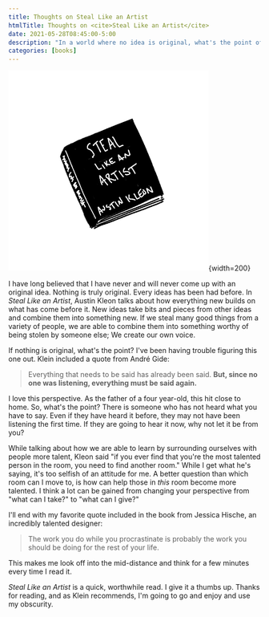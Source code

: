 ```yaml
---
title: Thoughts on Steal Like an Artist
htmlTitle: Thoughts on <cite>Steal Like an Artist</cite>
date: 2021-05-28T08:45:00-5:00
description: "In a world where no idea is original, what's the point of trying to create something new?"
categories: [books] 
---
```


![Drawing of Steal Like an Artist](./steal-like-an-artist.png){width=200}

I have long believed that I have never and will never come up with an original idea. Nothing is truly original. Every ideas has been had before. In _Steal Like an Artist_, Austin Kleon talks about how everything new builds on what has come before it. New ideas take bits and pieces from other ideas and combine them into something new. If we steal many good things from a variety of people, we are able to combine them into something worthy of being stolen by someone else; We create our own voice.

If nothing is original, what's the point? I've been having trouble figuring this one out. Klein included a quote from André Gide:

> Everything that needs to be said has already been said. **But, since no one was listening, everything must be said again.**

I love this perspective. As the father of a four year-old, this hit close to home. So, what's the point? There is someone who has not heard what you have to say. Even if they have heard it before, they may not have been listening the first time. If they are going to hear it now, why not let it be from you?

While talking about how we are able to learn by surrounding ourselves with people more talent, Kleon said "if you ever find that you're the most talented person in the room, you need to find another room." While I get what he's saying, it's too selfish of an attitude for me. A better question than which room can I move to, is how can help those in _this_ room become more talented. I think a lot can be gained from changing your perspective from "what can I take?" to "what can I give?"

I'll end with my favorite quote included in the book from Jessica Hische, an incredibly talented designer:

> The work you do while you procrastinate is probably the work you should be doing for the rest of your life.

This makes me look off into the mid-distance and think for a few minutes every time I read it.

_Steal Like an Artist_ is a quick, worthwhile read. I give it a thumbs up. Thanks for reading, and as Klein recommends, I'm going to go and enjoy and use my obscurity.

